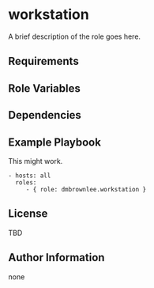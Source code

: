 workstation
=========

A brief description of the role goes here.

Requirements
------------


Role Variables
--------------


Dependencies
------------


Example Playbook
----------------

This might work.

    - hosts: all
      roles:
         - { role: dmbrownlee.workstation }

License
-------

TBD

Author Information
------------------

none
